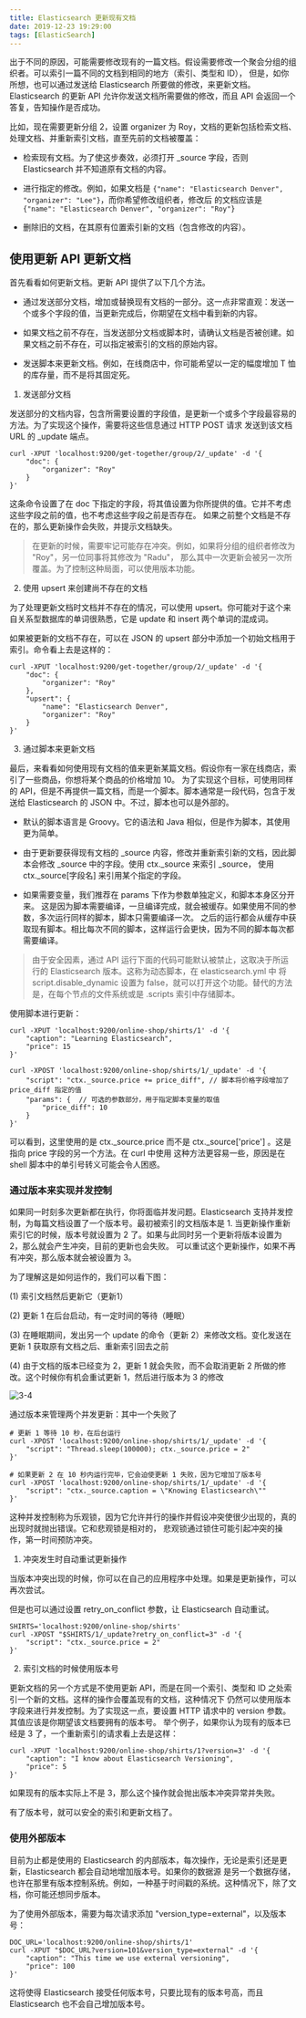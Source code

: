 ```yaml
---
title: Elasticsearch 更新现有文档
date: 2019-12-23 19:29:00
tags: [ElasticSearch]
---
```


出于不同的原因，可能需要修改现有的一篇文档。假设需要修改一个聚会分组的组织者。可以索引一篇不同的文档到相同的地方（索引、类型和 ID），
但是，如你所想，也可以通过发送给 Elasticsearch 所要做的修改，来更新文档。
Elasticsearch 的更新 API 允许你发送文档所需要做的修改，而且 API 会返回一个答复，告知操作是否成功。

比如，现在需要更新分组 2，设置 organizer 为 Roy，文档的更新包括检索文档、处理文档、并重新索引文档，直至先前的文档被覆盖：

* 检索现有文档。为了使这步奏效，必须打开 _source 字段，否则 Elasticsearch 并不知道原有文档的内容。

* 进行指定的修改。例如，如果文档是 `{"name": "Elasticsearch Denver", "organizer": "Lee"}`，而你希望修改组织者，修改后
的文档应该是 `{"name": "Elasticsearch Denver", "organizer": "Roy"}`

* 删除旧的文档，在其原有位置索引新的文档（包含修改的内容）。


## 使用更新 API 更新文档

首先看看如何更新文档。更新 API 提供了以下几个方法。

* 通过发送部分文档，增加或替换现有文档的一部分。这一点非常直观：发送一个或多个字段的值，当更新完成后，你期望在文档中看到新的内容。

* 如果文档之前不存在，当发送部分文档或脚本时，请确认文档是否被创建。如果文档之前不存在，可以指定被索引的文档的原始内容。

* 发送脚本来更新文档。例如，在线商店中，你可能希望以一定的幅度增加 T 恤的库存量，而不是将其固定死。


1. 发送部分文档

发送部分的文档内容，包含所需要设置的字段值，是更新一个或多个字段最容易的方法。为了实现这个操作，需要将这些信息通过 HTTP POST 请求
发送到该文档 URL 的 _update 端点。

```
curl -XPUT 'localhost:9200/get-together/group/2/_update' -d '{
    "doc": {
        "organizer": "Roy"
    }
}'
```

这条命令设置了在 doc 下指定的字段，将其值设置为你所提供的值。它并不考虑这些字段之前的值，也不考虑这些字段之前是否存在。
如果之前整个文档是不存在的，那么更新操作会失败，并提示文档缺失。

> 在更新的时候，需要牢记可能存在冲突。例如，如果将分组的组织者修改为 "Roy"，另一位同事将其修改为 "Radu"，
> 那么其中一次更新会被另一次所覆盖。为了控制这种局面，可以使用版本功能。


2. 使用 upsert 来创建尚不存在的文档

为了处理更新文档时文档并不存在的情况，可以使用 upsert。你可能对于这个来自关系型数据库的单词很熟悉，它是 update 和 insert 两个单词的混成词。

如果被更新的文档不存在，可以在 JSON 的 upsert 部分中添加一个初始文档用于索引。命令看上去是这样的：

```
curl -XPUT 'localhost:9200/get-together/group/2/_update' -d '{
    "doc": {
        "organizer": "Roy"
    },
    "upsert": {
        "name": "Elasticsearch Denver",
        "organizer": "Roy"
    }
}'
```


3. 通过脚本来更新文档

最后，来看看如何使用现有文档的值来更新某篇文档。假设你有一家在线商店，索引了一些商品，你想将某个商品的价格增加 10。
为了实现这个目标，可使用同样的 API，但是不再提供一篇文档，而是一个脚本。脚本通常是一段代码，包含于发送给
Elasticsearch 的 JSON 中。不过，脚本也可以是外部的。

* 默认的脚本语言是 Groovy。它的语法和 Java 相似，但是作为脚本，其使用更为简单。

* 由于更新要获得现有文档的 _source 内容，修改并重新索引新的文档，因此脚本会修改 _source 中的字段。使用 ctx._source 来索引 _source，
使用 ctx._source[字段名] 来引用某个指定的字段。

* 如果需要变量，我们推荐在 params 下作为参数单独定义，和脚本本身区分开来。
这是因为脚本需要编译，一旦编译完成，就会被缓存。如果使用不同的参数，多次运行同样的脚本，脚本只需要编译一次。
之后的运行都会从缓存中获取现有脚本。相比每次不同的脚本，这样运行会更快，因为不同的脚本每次都需要编译。

> 由于安全因素，通过 API 运行下面的代码可能默认被禁止，这取决于所运行的 Elasticsearch 版本。这称为动态脚本，在 elasticsearch.yml 中
> 将 script.disable_dynamic 设置为 false，就可以打开这个功能。替代的方法是，在每个节点的文件系统或是 .scripts 索引中存储脚本。

使用脚本进行更新：

```
curl -XPUT 'localhost:9200/online-shop/shirts/1' -d '{
    "caption": "Learning Elasticsearch",
    "price": 15
}'

curl -XPOST 'localhost:9200/online-shop/shirts/1/_update' -d '{
    "script": "ctx._source.price += price_diff", // 脚本将价格字段增加了 price_diff 指定的值
    "params": {  // 可选的参数部分，用于指定脚本变量的取值
        "price_diff": 10
    }
}'
```

可以看到，这里使用的是 ctx._source.price 而不是 ctx._source['price'] 。这是指向 price 字段的另一个方法。在 curl 中使用
这种方法更容易一些，原因是在 shell 脚本中的单引号转义可能会令人困惑。


### 通过版本来实现并发控制

如果同一时刻多次更新都在执行，你将面临并发问题。Elasticsearch 支持并发控制，为每篇文档设置了一个版本号。最初被索引的文档版本是 1.
当更新操作重新索引它的时候，版本号就设置为 2 了。如果与此同时另一个更新将版本设置为 2，那么就会产生冲突，目前的更新也会失败。
可以重试这个更新操作，如果不再有冲突，那么版本就会被设置为 3。

为了理解这是如何运作的，我们可以看下图：

(1) 索引文档然后更新它（更新1）

(2) 更新 1 在后台启动，有一定时间的等待（睡眠）

(3) 在睡眠期间，发出另一个 update 的命令（更新 2）来修改文档。变化发送在更新 1 获取原有文档之后、重新索引回去之前

(4) 由于文档的版本已经变为 2，更新 1 就会失败，而不会取消更新 2 所做的修改。这个时候你有机会重试更新 1，然后进行版本为 3 的修改

![3-4](/images/es/3-4.jpg)


通过版本来管理两个并发更新：其中一个失败了

```
# 更新 1 等待 10 秒，在后台运行
curl -XPOST 'localhost:9200/online-shop/shirts/1/_update' -d '{
    "script": "Thread.sleep(100000); ctx._source.price = 2"
}'

# 如果更新 2 在 10 秒内运行完毕，它会迫使更新 1 失败，因为它增加了版本号
curl -XPOST 'localhost:9200/online-shop/shirts/1/_update' -d '{
    "script": "ctx._source.caption = \"Knowing Elasticsearch\""
}'
```

这种并发控制称为乐观锁，因为它允许并行的操作并假设冲突使很少出现的，真的出现时就抛出错误。它和悲观锁是相对的，
悲观锁通过锁住可能引起冲突的操作，第一时间预防冲突。


1. 冲突发生时自动重试更新操作

当版本冲突出现的时候，你可以在自己的应用程序中处理。如果是更新操作，可以再次尝试。

但是也可以通过设置 retry_on_conflict 参数，让 Elasticsearch 自动重试。

```
SHIRTS='localhost:9200/online-shop/shirts'
curl -XPOST "$SHIRTS/1/_update?retry_on_conflict=3" -d '{
    "script": "ctx._source.price = 2"
}'
```

2. 索引文档的时候使用版本号

更新文档的另一个方式是不使用更新 API，而是在同一个索引、类型和 ID 之处索引一个新的文档。这样的操作会覆盖现有的文档，这种情况下
仍然可以使用版本字段来进行并发控制。为了实现这一点，要设置 HTTP 请求中的 version 参数。其值应该是你期望该文档要拥有的版本号。
举个例子，如果你认为现有的版本已经是 3 了，一个重新索引的请求看上去是这样：

```
curl -XPUT 'localhost:9200/online-shop/shirts/1?version=3' -d '{
    "caption": "I know about Elasticsearch Versioning",
    "price": 5
}'
```

如果现有的版本实际上不是 3，那么这个操作就会抛出版本冲突异常并失败。

有了版本号，就可以安全的索引和更新文档了。


### 使用外部版本

目前为止都是使用的 Elasticsearch 的内部版本，每次操作，无论是索引还是更新，Elasticsearch 都会自动地增加版本号。如果你的数据源
是另一个数据存储，也许在那里有版本控制系统。例如，一种基于时间戳的系统。这种情况下，除了文档，你可能还想同步版本。

为了使用外部版本，需要为每次请求添加 "version_type=external"，以及版本号：

```
DOC_URL='localhost:9200/online-shop/shirts/1'
curl -XPUT "$DOC_URL?version=101&version_type=external" -d '{
    "caption": "This time we use external versioning",
    "price": 100
}'
```

这将使得 Elasticsearch 接受任何版本号，只要比现有的版本号高，而且 Elasticsearch 也不会自己增加版本号。
